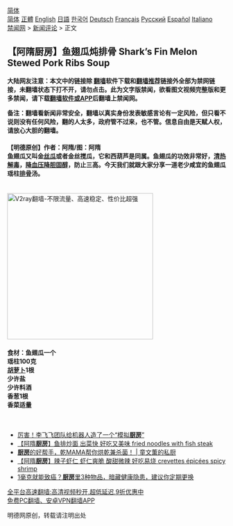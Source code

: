  <!-- 面包屑导航 --> <div class="breadcrumb"><!-- GTranslate: https://gtranslate.io/ -->  <div class="switcher notranslate">  <div class="selected">  <a href="#" onclick="return false;"> 简体</a>  </div>  <div class="option">  <a href="https://www.bannedbook.org" onclick="doGTranslate('zh-CN|zh-CN');jQuery('div.switcher div.selected a').html(jQuery(this).html());return false;" title="简体中文" class="nturl selected"> 简体</a>  <a href="https://www.bannedbook.org/zh-tw/" onclick="doGTranslate('zh-CN|zh-TW');jQuery('div.switcher div.selected a').html(jQuery(this).html());return false;" title="繁體中文" class="nturl"> 正體</a>  <a href="https://www.bannedbook.org/en/" onclick="doGTranslate('zh-CN|en');jQuery('div.switcher div.selected a').html(jQuery(this).html());return false;" title="English" class="nturl"> English</a>  <a href="https://www.bannedbook.org/ja/" onclick="doGTranslate('zh-CN|ja');jQuery('div.switcher div.selected a').html(jQuery(this).html());return false;" title="日本語" class="nturl"> 日語</a>  <a href="https://www.bannedbook.org/ko/" onclick="doGTranslate('zh-CN|ko');jQuery('div.switcher div.selected a').html(jQuery(this).html());return false;" title="한국어" class="nturl"> 한국어</a>  <a href="https://www.bannedbook.org/de/" onclick="doGTranslate('zh-CN|de');jQuery('div.switcher div.selected a').html(jQuery(this).html());return false;" title="Deutsch" class="nturl"> Deutsch</a>  <a href="https://www.bannedbook.org/fr/" onclick="doGTranslate('zh-CN|fr');jQuery('div.switcher div.selected a').html(jQuery(this).html());return false;" title="Français" class="nturl"> Français</a>  <a href="https://www.bannedbook.org/ru/" onclick="doGTranslate('zh-CN|ru');jQuery('div.switcher div.selected a').html(jQuery(this).html());return false;" title="Русский" class="nturl"> Русский</a>  <a href="https://www.bannedbook.org/es/" onclick="doGTranslate('zh-CN|es');jQuery('div.switcher div.selected a').html(jQuery(this).html());return false;" title="Español" class="nturl"> Español</a>  <a href="https://www.bannedbook.org/it/" onclick="doGTranslate('zh-CN|it');jQuery('div.switcher div.selected a').html(jQuery(this).html());return false;" title="Italiano" class="nturl"> Italiano</a>  </div>  </div>      <div class='breadcrumb-sub'><!-- Breadcrumb NavXT 6.3.0 --> <a href="https://www.bannedbook.org/" class="home">禁闻网</a> &gt; <a href="https://www.bannedbook.org/bnews/comments/" class="category">新闻评论</a> &gt; 正文</div></div><h2>【阿隋厨房】鱼翅瓜炖排骨 Shark’s Fin Melon Stewed Pork Ribs Soup</h2> <p class="notice"><b>大陆网友注意：本文中的链接除 <a href="https://github.com/bannedbook/fanqiang" >翻墙</a>软件下载和<a href="https://github.com/killgcd/justmysocks/blob/master/README.md">翻墙推荐</a>链接外全部为禁网链接，未翻墙状态下打不开，请勿点击。此为文字版禁闻，欲看图文视频完整版和更多禁闻，请下载<a href="https://github.com/bannedbook/fanqiang">翻墙软件或APP</a>后翻墙上禁闻网。</p><p>备注：翻墙看新闻非常安全，翻墙以真实身份发表敏感言论有一定风险，但只看不说则没有任何风险，翻的人太多，政府管不过来，也不管。信息自由是天赋人权，请放心大胆的翻墙。</b></p>  <div class="entry"> <p>              <a href="https://i1.wp.com/upload-images-bucket-v64rleca837do.s3.eu-west-1.amazonaws.com/wp-content/uploads/2021/08/30172142/maxresdefault-51.jpg?fit=1280%2C720&#038;ssl=1" data-caption=""></a>                            </p> <h4>【明德原创】作者：阿隋/图：阿隋<br /> 鱼翅瓜又叫金<a href="https://www.bannedbook.org/bnews/tag/%e4%b8%9d%e7%93%9c/" class="st_tag internal_tag" rel="tag" title="标签 丝瓜 下的日志">丝瓜</a>或者金丝搅瓜，它和西葫芦是同属。鱼翅瓜的功效非常好，<a href="https://www.bannedbook.org/bnews/tag/%E6%B8%85%E7%83%AD%E8%A7%A3%E6%AF%92/" class="st_tag internal_tag" rel="tag" title="标签 清热解毒 下的日志">清热解毒</a>，<a href="https://www.bannedbook.org/bnews/tag/%E9%99%8D%E8%A1%80%E5%8E%8B/" class="st_tag internal_tag" rel="tag" title="标签 降血压 下的日志">降血压</a><a href="https://www.bannedbook.org/bnews/tag/%E9%99%8D%E8%83%86%E5%9B%BA%E9%86%87/" class="st_tag internal_tag" rel="tag" title="标签 降胆固醇 下的日志">降胆固醇</a>，防止三高。今天我们就跟大家分享一道老少咸宜的鱼翅瓜瑶柱<a href="https://www.bannedbook.org/bnews/tag/%e6%8e%92%e9%aa%a8/" class="st_tag internal_tag" rel="tag" title="标签 排骨 下的日志">排骨</a>汤。</h4> <p></p>  <p><br/><a href="https://github.com/bannedbook/fanqiang/wiki/V2ray%E6%9C%BA%E5%9C%BA"><img src="https://raw.githubusercontent.com/bannedbook/fanqiang/master/v2ss/images/v2free.jpg" width="336" alt="V2ray翻墙-不限流量、高速稳定、性价比超强"></a><br/></p> <h4>食材：鱼翅瓜一个<br /> 瑶柱100克<br /> <a href="https://www.bannedbook.org/bnews/tag/%e8%83%a1%e8%90%9d%e5%8d%9c/" class="st_tag internal_tag" rel="tag" title="标签 胡萝卜 下的日志">胡萝卜</a>1根<br /> 少许盐<br /> 少许料酒<br /> 香葱1根<br /> 香菜适量</h4> <p>&nbsp;</p>  <ul class='op-related-articles' title='相关阅读'> <li><a href='https://www.bannedbook.org/bnews/cnnews/20210827/1614214.html' target='_blank'>厉害！李飞飞团队给机器人造了一个“模拟<b>厨房</b>”</a></li> <li><a href='https://www.bannedbook.org/bnews/comments/20210824/1611983.html' target='_blank'>【阿隋<b>厨房</b>】鱼排炒面 出菜快 好吃又美味 fried noodles with fish steak</a></li> <li><a href='https://www.bannedbook.org/bnews/taiwannews/20210820/1609941.html' target='_blank'><b>厨房</b>的好帮手，乾MAMA帮你烘乾兼杀菌！ | 童文薫的私厨</a></li> <li><a href='https://www.bannedbook.org/bnews/comments/20210820/1609447.html' target='_blank'>【阿隋<b>厨房</b>】辣子虾仁 虾仁爽脆 酸甜微辣 好吃易烧 crevettes épicées spicy shrimp</a></li> <li><a href='https://www.bannedbook.org/bnews/health/20210818/1608305.html' target='_blank'>1毫克就能致癌？<b>厨房</b>里3种物品，暗藏健康隐患，建议你定期更换</a></li> </ul> <p class="texttj"> <a href="https://github.com/bannedbook/fanqiang/wiki/V2ray%E6%9C%BA%E5%9C%BA" target="_blank">全平台高速翻墙:高清视频秒开,超低延迟,9折优惠中</a><br/> <a href="https://github.com/bannedbook/fanqiang/wiki/%E7%A6%81%E9%97%BB%E7%BD%91%E5%AE%89%E5%8D%93%E7%BF%BB%E5%A2%99%E6%96%B0%E9%97%BBAPP" target="_blank">免费PC翻墙、安卓VPN翻墙APP</a></p><p>明德网原创，转载请注明出处</p> <a name='sharetosocial'></a>  <div style="margin-bottom:5px;padding-bottom:5px;clear:both"> <div id="archive-pix-1" class="banner-ads"> <!-- AuctionX Display platform tag START --> <div id="26318x728x90x621x_ADSLOT2" clicktrack="%%CLICK_URL_ESC%%"></div> <!-- AuctionX Display platform tag END --> </div> <div id="archive-pix-2" class="banner-ads"> <!-- AuctionX Display platform tag START --> <div id="26315x300x250x621x_ADSLOT2" clicktrack="%%CLICK_URL_ESC%%"></div> <!-- AuctionX Display platform tag END --> </div> </div>  <div id="archive-pix-1" class="banner-ads"> <!-- AuctionX Display platform tag START --> <div id="26318x728x90x621x_ADSLOT3" clicktrack="%%CLICK_URL_ESC%%"></div> <!-- AuctionX Display platform tag END --> </div> </div><!--END ENTRY--> 
